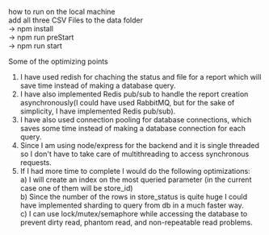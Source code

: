 how to run on the local machine <br>
add all three CSV Files to the data folder <br>
-> npm install <br>
-> npm run preStart <br>
-> npm run start <br>

Some of the optimizing points <br>
1) I have used redish for chaching the status and file for a report which will save time instead of making a database query.
2) I have also implemented Redis pub/sub to handle the report creation asynchronously(I could have used RabbitMQ, but for the sake of simplicity, I have implemented Redis pub/sub).
3) I have also used connection pooling for database connections, which saves some time instead of making a database connection for each query.
4) Since I am using node/express for the backend and it is single threaded so I don't have to take care of multithreading to access synchronous requests.
5) If I had more time to complete I would do the following optimizations:<br>
   a) I will create an index on the most queried parameter (in the current case one of them will be store_id)<br>
   b) Since the number of the rows in store_status is quite huge I could have implemented sharding to query from db in a much faster way.<br>
   c) I can use lock/mutex/semaphore while accessing the database to prevent dirty read, phantom read, and non-repeatable read problems.<br>


